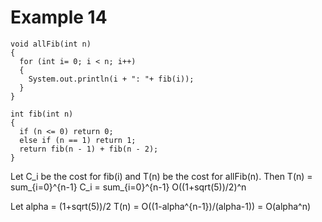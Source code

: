 # Example 14

```
void allFib(int n)
{
  for (int i= 0; i < n; i++)
  {
    System.out.println(i + ": "+ fib(i));
  }
}

int fib(int n)
{
  if (n <= 0) return 0;
  else if (n == 1) return 1;
  return fib(n - 1) + fib(n - 2);
}

```

Let C_i be the cost for fib(i) and T(n) be the cost for allFib(n). Then
T(n) = sum_{i=0}^{n-1} C_i = sum_{i=0}^{n-1} O((1+sqrt(5))/2)^n

Let alpha = (1+sqrt(5))/2
T(n) = O((1-alpha^{n-1})/(alpha-1)) = O(alpha^n)
